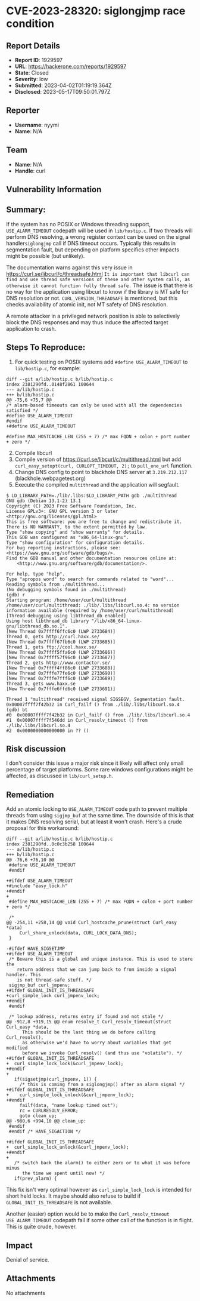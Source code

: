 # CVE-2023-28320: siglongjmp race condition

## Report Details
- **Report ID**: 1929597
- **URL**: https://hackerone.com/reports/1929597
- **State**: Closed
- **Severity**: low
- **Submitted**: 2023-04-02T01:19:19.364Z
- **Disclosed**: 2023-05-17T09:50:01.797Z

## Reporter
- **Username**: nyymi
- **Name**: N/A

## Team
- **Name**: N/A
- **Handle**: curl

## Vulnerability Information
## Summary:
If the system has no POSIX or Windows threading support, `USE_ALARM_TIMEOUT` codepath will be used in `lib/hostip.c`. If two threads will perform DNS resolving, a wrong register context can be used on  the signal handler`siglongjmp` call if DNS timeout occurs. Typically this results in segmentation fault, but depending on platform specifics other impacts might be possible (but unlikely).

The documentation warns against this very issue in https://curl.se/libcurl/c/threadsafe.html `It is important that libcurl can find and use thread safe versions of these and other system calls, as otherwise it cannot function fully thread safe.` The issue is that there is no way for the application using libcurl to know if the library is MT safe for DNS resolution or not. `CURL_VERSION_THREADSAFE` is mentioned, but this checks availability of atomic init, not MT safety of DNS resolution.

A remote attacker in a privileged network position is able to selectively block the DNS responses and may thus induce the affected target application to crash.

## Steps To Reproduce:

  1. For quick testing on POSIX systems add `#define USE_ALARM_TIMEOUT` to `lib/hostip.c`, for example:
 ```
diff --git a/lib/hostip.c b/lib/hostip.c
index 2381290fd..0148f2861 100644
--- a/lib/hostip.c
+++ b/lib/hostip.c
@@ -75,6 +75,7 @@
 /* alarm-based timeouts can only be used with all the dependencies satisfied */
 #define USE_ALARM_TIMEOUT
 #endif
+#define USE_ALARM_TIMEOUT

 #define MAX_HOSTCACHE_LEN (255 + 7) /* max FQDN + colon + port number + zero */

 ```
  2. Compile libcurl
  3. Compile version of https://curl.se/libcurl/c/multithread.html but add `curl_easy_setopt(curl, CURLOPT_TIMEOUT, 2);` to  `pull_one_url` function.
  4. Change DNS config to point to blackhole DNS server at `3.219.212.117` (blackhole.webpagetest.org)
  5. Execute the compiled `multithread` and the application will segfault.

```
$ LD_LIBRARY_PATH=./lib/.libs:$LD_LIBRARY_PATH gdb ./multithread
GNU gdb (Debian 13.1-2) 13.1
Copyright (C) 2023 Free Software Foundation, Inc.
License GPLv3+: GNU GPL version 3 or later <http://gnu.org/licenses/gpl.html>
This is free software: you are free to change and redistribute it.
There is NO WARRANTY, to the extent permitted by law.
Type "show copying" and "show warranty" for details.
This GDB was configured as "x86_64-linux-gnu".
Type "show configuration" for configuration details.
For bug reporting instructions, please see:
<https://www.gnu.org/software/gdb/bugs/>.
Find the GDB manual and other documentation resources online at:
    <http://www.gnu.org/software/gdb/documentation/>.

For help, type "help".
Type "apropos word" to search for commands related to "word"...
Reading symbols from ./multithread...
(No debugging symbols found in ./multithread)
(gdb) r
Starting program: /home/user/curl/multithread
/home/user/curl/multithread: ./lib/.libs/libcurl.so.4: no version information available (required by /home/user/curl/multithread)
[Thread debugging using libthread_db enabled]
Using host libthread_db library "/lib/x86_64-linux-gnu/libthread_db.so.1".
[New Thread 0x7ffff6ffc6c0 (LWP 2733684)]
Thread 0, gets http://curl.haxx.se/
[New Thread 0x7ffff67fb6c0 (LWP 2733685)]
Thread 1, gets ftp://cool.haxx.se/
[New Thread 0x7ffff5ffa6c0 (LWP 2733686)]
[New Thread 0x7ffff57f96c0 (LWP 2733687)]
Thread 2, gets http://www.contactor.se/
[New Thread 0x7ffff4ff86c0 (LWP 2733688)]
[New Thread 0x7fffe77fe6c0 (LWP 2733690)]
[New Thread 0x7fffe7fff6c0 (LWP 2733689)]
Thread 3, gets www.haxx.se
[New Thread 0x7fffe6ffd6c0 (LWP 2733691)]

Thread 1 "multithread" received signal SIGSEGV, Segmentation fault.
0x00007ffff7f42b32 in Curl_failf () from ./lib/.libs/libcurl.so.4
(gdb) bt
#0  0x00007ffff7f42b32 in Curl_failf () from ./lib/.libs/libcurl.so.4
#1  0x00007ffff7f546dd in Curl_resolv_timeout () from ./lib/.libs/libcurl.so.4
#2  0x0000000000000000 in ?? ()
```

## Risk discussion
I don't consider this issue a major risk since it likely will affect only small percentage of target platforms. Some rare windows configurations might be affected, as discussed in `lib/curl_setup.h`.

## Remediation
Add an atomic locking to `USE_ALARM_TIMEOUT` code path to prevent multiple threads from using `sigjmp_buf` at the same time. The downside of this is that it makes DNS resolving serial, but at least it won't crash. Here's a crude proposal for this workaround:
```
diff --git a/lib/hostip.c b/lib/hostip.c
index 2381290fd..0c0c3b258 100644
--- a/lib/hostip.c
+++ b/lib/hostip.c
@@ -76,6 +76,10 @@
 #define USE_ALARM_TIMEOUT
 #endif
 
+#ifdef USE_ALARM_TIMEOUT
+#include "easy_lock.h"
+#endif
+
 #define MAX_HOSTCACHE_LEN (255 + 7) /* max FQDN + colon + port number + zero */
 
 /*
@@ -254,11 +258,14 @@ void Curl_hostcache_prune(struct Curl_easy *data)
     Curl_share_unlock(data, CURL_LOCK_DATA_DNS);
 }
 
-#ifdef HAVE_SIGSETJMP
+#ifdef USE_ALARM_TIMEOUT
 /* Beware this is a global and unique instance. This is used to store the
    return address that we can jump back to from inside a signal handler. This
    is not thread-safe stuff. */
 sigjmp_buf curl_jmpenv;
+#ifdef GLOBAL_INIT_IS_THREADSAFE
+curl_simple_lock curl_jmpenv_lock;
+#endif
 #endif
 
 /* lookup address, returns entry if found and not stale */
@@ -912,8 +919,15 @@ enum resolve_t Curl_resolv_timeout(struct Curl_easy *data,
      This should be the last thing we do before calling Curl_resolv(),
      as otherwise we'd have to worry about variables that get modified
      before we invoke Curl_resolv() (and thus use "volatile"). */
+#ifdef GLOBAL_INIT_IS_THREADSAFE
+  curl_simple_lock_lock(&curl_jmpenv_lock);
+#endif
+
   if(sigsetjmp(curl_jmpenv, 1)) {
     /* this is coming from a siglongjmp() after an alarm signal */
+#ifdef GLOBAL_INIT_IS_THREADSAFE
+    curl_simple_lock_unlock(&curl_jmpenv_lock);
+#endif
     failf(data, "name lookup timed out");
     rc = CURLRESOLV_ERROR;
     goto clean_up;
@@ -980,6 +994,10 @@ clean_up:
 #endif
 #endif /* HAVE_SIGACTION */
 
+#ifdef GLOBAL_INIT_IS_THREADSAFE
+  curl_simple_lock_unlock(&curl_jmpenv_lock);
+#endif
+
   /* switch back the alarm() to either zero or to what it was before minus
      the time we spent until now! */
   if(prev_alarm) {
```
This fix isn't very optimal however as `curl_simple_lock_lock` is intended for short held locks. It maybe should also refuse to build if `GLOBAL_INIT_IS_THREADSAFE` is not available.

Another (easier) option would be to make the `Curl_resolv_timeout` `USE_ALARM_TIMEOUT` codepath fail if some other call of the function is in flight. This is quite crude, however.

## Impact

Denial of service.

## Attachments
No attachments
